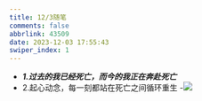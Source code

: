 ```yaml
---
title: 12/3随笔
comments: false
abbrlink: 43509
date: 2023-12-03 17:55:43
swiper_index: 1
---
```

- ***1.过去的我已经死亡，而今的我正在奔赴死亡***
- 2.起心动念，每一刻都站在死亡之间循环重生
-![](https://cai6.xyz/file/6abbfd02eb52f284aa1e4.jpg)